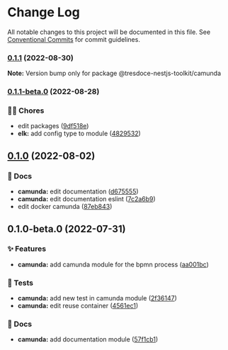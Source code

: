 # Change Log

All notable changes to this project will be documented in this file.
See [Conventional Commits](https://conventionalcommits.org) for commit guidelines.

### [0.1.1](https://github.com/tresdoce/tresdoce-nestjs-toolkit/compare/@tresdoce-nestjs-toolkit/camunda@0.1.1-beta.0...@tresdoce-nestjs-toolkit/camunda@0.1.1) (2022-08-30)

**Note:** Version bump only for package @tresdoce-nestjs-toolkit/camunda

### [0.1.1-beta.0](https://github.com/tresdoce/tresdoce-nestjs-toolkit/compare/@tresdoce-nestjs-toolkit/camunda@0.1.0...@tresdoce-nestjs-toolkit/camunda@0.1.1-beta.0) (2022-08-28)

### 👨‍💻 Chores

- edit packages ([9df518e](https://github.com/tresdoce/tresdoce-nestjs-toolkit/commit/9df518e7afb9c0f96f620920b09dd3e2212ae3d7))
- **elk:** add config type to module ([4829532](https://github.com/tresdoce/tresdoce-nestjs-toolkit/commit/48295323fcbed5bb09dd2b8d3231abd51a00b2fc))

## [0.1.0](https://github.com/tresdoce/tresdoce-nestjs-toolkit/compare/@tresdoce-nestjs-toolkit/camunda@0.1.0-beta.0...@tresdoce-nestjs-toolkit/camunda@0.1.0) (2022-08-02)

### 📝 Docs

- **camunda:** edit documentation ([d675555](https://github.com/tresdoce/tresdoce-nestjs-toolkit/commit/d675555f82740ab0d7e3481fb97547ae785e2a2c))
- **camunda:** edit documentation eslint ([7c2a6b9](https://github.com/tresdoce/tresdoce-nestjs-toolkit/commit/7c2a6b90a494383e35138edcd96cbda1b778ece1))
- edit docker camunda ([87eb843](https://github.com/tresdoce/tresdoce-nestjs-toolkit/commit/87eb843e7dceb0c8cf4118fcf6d14d0fdcdb6c70))

## 0.1.0-beta.0 (2022-07-31)

### ✨ Features

- **camunda:** add camunda module for the bpmn process ([aa001bc](https://github.com/tresdoce/tresdoce-nestjs-toolkit/commit/aa001bcf9dcf69c7b798abea8d67d0bd5830bf94))

### 🧪 Tests

- **camunda:** add new test in camunda module ([2f36147](https://github.com/tresdoce/tresdoce-nestjs-toolkit/commit/2f3614738345356207f1511555fa86dd241400fb))
- **camunda:** edit reuse container ([4561ec1](https://github.com/tresdoce/tresdoce-nestjs-toolkit/commit/4561ec1d19dd4aca21773b50ef68fbf3cfed5cb0))

### 📝 Docs

- **camunda:** add documentation module ([57f1cb1](https://github.com/tresdoce/tresdoce-nestjs-toolkit/commit/57f1cb1cbeeb7024423891d1fcd59e5581193a76))
